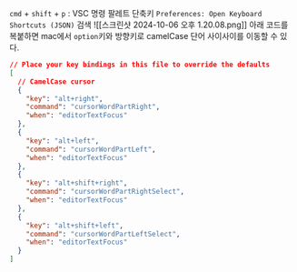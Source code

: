 `cmd` + `shift` + `p` : VSC 명령 팔레트 단축키
`Preferences: Open Keyboard Shortcuts (JSON)` 검색
 ![[스크린샷 2024-10-06 오후 1.20.08.png]]
아래 코드를 복붙하면 mac에서 `option`키와  방향키로 camelCase 단어 사이사이를 이동할 수 있다.
``` json
// Place your key bindings in this file to override the defaults
[
  // CamelCase cursor
  {
    "key": "alt+right",
    "command": "cursorWordPartRight",
    "when": "editorTextFocus"
  },
  {
    "key": "alt+left",
    "command": "cursorWordPartLeft",
    "when": "editorTextFocus"
  },
  {
    "key": "alt+shift+right",
    "command": "cursorWordPartRightSelect",
    "when": "editorTextFocus"
  },
  {
    "key": "alt+shift+left",
    "command": "cursorWordPartLeftSelect",
    "when": "editorTextFocus"
  }
]
```

